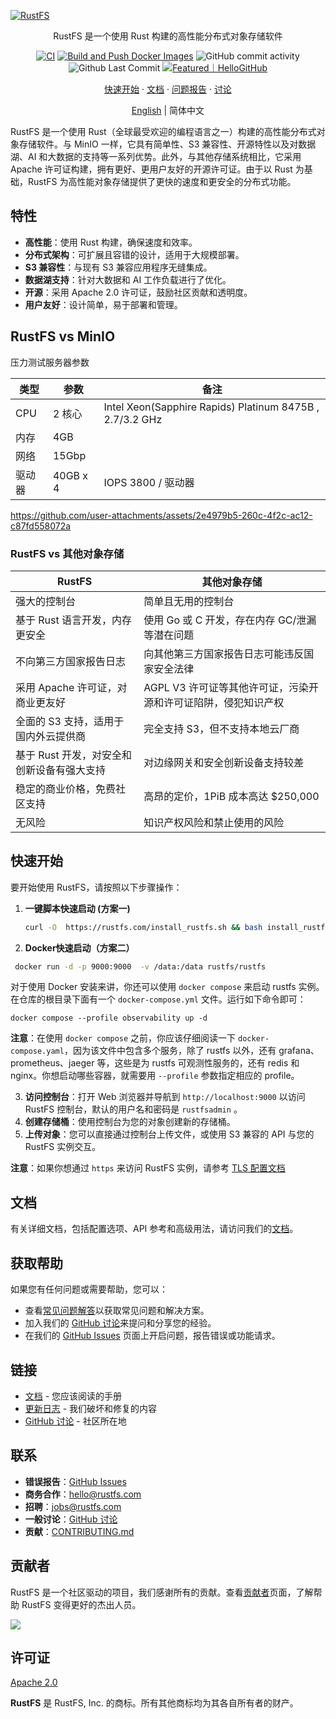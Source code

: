 [![RustFS](https://rustfs.com/images/rustfs-github.png)](https://rustfs.com)

<p align="center">RustFS 是一个使用 Rust 构建的高性能分布式对象存储软件</p >

<p align="center">
  <a href="https://github.com/rustfs/rustfs/actions/workflows/ci.yml"><img alt="CI" src="https://github.com/rustfs/rustfs/actions/workflows/ci.yml/badge.svg" /></a>
  <a href="https://github.com/rustfs/rustfs/actions/workflows/docker.yml"><img alt="Build and Push Docker Images" src="https://github.com/rustfs/rustfs/actions/workflows/docker.yml/badge.svg" /></a>
  <img alt="GitHub commit activity" src="https://img.shields.io/github/commit-activity/m/rustfs/rustfs"/>
  <img alt="Github Last Commit" src="https://img.shields.io/github/last-commit/rustfs/rustfs"/>
  <a href="https://hellogithub.com/repository/rustfs/rustfs" target="_blank"><img src="https://abroad.hellogithub.com/v1/widgets/recommend.svg?rid=b95bcb72bdc340b68f16fdf6790b7d5b&claim_uid=MsbvjYeLDKAH457&theme=small" alt="Featured｜HelloGitHub" /></a>
</p >

<p align="center">
  <a href="https://docs.rustfs.com/zh/introduction.html">快速开始</a >
  · <a href="https://docs.rustfs.com/zh/">文档</a >
  · <a href="https://github.com/rustfs/rustfs/issues">问题报告</a >
  · <a href="https://github.com/rustfs/rustfs/discussions">讨论</a >
</p >

<p align="center">
<a href="https://github.com/rustfs/rustfs/blob/main/README.md">English</a > | 简体中文
</p >

RustFS 是一个使用 Rust（全球最受欢迎的编程语言之一）构建的高性能分布式对象存储软件。与 MinIO 一样，它具有简单性、S3 兼容性、开源特性以及对数据湖、AI 和大数据的支持等一系列优势。此外，与其他存储系统相比，它采用 Apache 许可证构建，拥有更好、更用户友好的开源许可证。由于以 Rust 为基础，RustFS 为高性能对象存储提供了更快的速度和更安全的分布式功能。

## 特性

- **高性能**：使用 Rust 构建，确保速度和效率。
- **分布式架构**：可扩展且容错的设计，适用于大规模部署。
- **S3 兼容性**：与现有 S3 兼容应用程序无缝集成。
- **数据湖支持**：针对大数据和 AI 工作负载进行了优化。
- **开源**：采用 Apache 2.0 许可证，鼓励社区贡献和透明度。
- **用户友好**：设计简单，易于部署和管理。

## RustFS vs MinIO

压力测试服务器参数

|  类型  |  参数   | 备注 |
| - | - | - |
|CPU | 2 核心 | Intel Xeon(Sapphire Rapids) Platinum 8475B , 2.7/3.2 GHz|   |
|内存| 4GB |     |
|网络 | 15Gbp |      |
|驱动器  | 40GB x 4 |   IOPS 3800 / 驱动器 |

<https://github.com/user-attachments/assets/2e4979b5-260c-4f2c-ac12-c87fd558072a>

### RustFS vs 其他对象存储

| RustFS | 其他对象存储|
| - | - |
| 强大的控制台 | 简单且无用的控制台 |
| 基于 Rust 语言开发，内存更安全 | 使用 Go 或 C 开发，存在内存 GC/泄漏等潜在问题 |
| 不向第三方国家报告日志  | 向其他第三方国家报告日志可能违反国家安全法律 |
| 采用 Apache 许可证，对商业更友好  | AGPL V3 许可证等其他许可证，污染开源和许可证陷阱，侵犯知识产权 |
| 全面的 S3 支持，适用于国内外云提供商  | 完全支持 S3，但不支持本地云厂商 |
| 基于 Rust 开发，对安全和创新设备有强大支持  | 对边缘网关和安全创新设备支持较差|
| 稳定的商业价格，免费社区支持 | 高昂的定价，1PiB 成本高达 $250,000 |
| 无风险 | 知识产权风险和禁止使用的风险 |

## 快速开始

要开始使用 RustFS，请按照以下步骤操作：

1. **一键脚本快速启动 (方案一)**

   ```bash
   curl -O  https://rustfs.com/install_rustfs.sh && bash install_rustfs.sh
   ```

2. **Docker快速启动（方案二）**

  ```bash
   docker run -d -p 9000:9000  -v /data:/data rustfs/rustfs
   ```

  对于使用 Docker 安装来讲，你还可以使用 `docker compose` 来启动 rustfs 实例。在仓库的根目录下面有一个 `docker-compose.yml` 文件。运行如下命令即可：

  ```
  docker compose --profile observability up -d
  ```
  
  **注意**：在使用 `docker compose` 之前，你应该仔细阅读一下 `docker-compose.yaml`，因为该文件中包含多个服务，除了 rustfs 以外，还有 grafana、prometheus、jaeger 等，这些是为 rustfs 可观测性服务的，还有 redis 和 nginx。你想启动哪些容器，就需要用 `--profile` 参数指定相应的 profile。

3. **访问控制台**：打开 Web 浏览器并导航到 `http://localhost:9000` 以访问 RustFS 控制台，默认的用户名和密码是 `rustfsadmin` 。
4. **创建存储桶**：使用控制台为您的对象创建新的存储桶。
5. **上传对象**：您可以直接通过控制台上传文件，或使用 S3 兼容的 API 与您的 RustFS 实例交互。

**注意**：如果你想通过 `https` 来访问 RustFS 实例，请参考 [TLS 配置文档](https://docs.rustfs.com/zh/integration/tls-configured.html)

## 文档

有关详细文档，包括配置选项、API 参考和高级用法，请访问我们的[文档](https://docs.rustfs.com)。

## 获取帮助

如果您有任何问题或需要帮助，您可以：

- 查看[常见问题解答](https://github.com/rustfs/rustfs/discussions/categories/q-a)以获取常见问题和解决方案。
- 加入我们的 [GitHub 讨论](https://github.com/rustfs/rustfs/discussions)来提问和分享您的经验。
- 在我们的 [GitHub Issues](https://github.com/rustfs/rustfs/issues) 页面上开启问题，报告错误或功能请求。

## 链接

- [文档](https://docs.rustfs.com) - 您应该阅读的手册
- [更新日志](https://docs.rustfs.com/changelog) - 我们破坏和修复的内容
- [GitHub 讨论](https://github.com/rustfs/rustfs/discussions) - 社区所在地

## 联系

- **错误报告**：[GitHub Issues](https://github.com/rustfs/rustfs/issues)
- **商务合作**：<hello@rustfs.com>
- **招聘**：<jobs@rustfs.com>
- **一般讨论**：[GitHub 讨论](https://github.com/rustfs/rustfs/discussions)
- **贡献**：[CONTRIBUTING.md](CONTRIBUTING.md)

## 贡献者

RustFS 是一个社区驱动的项目，我们感谢所有的贡献。查看[贡献者](https://github.com/rustfs/rustfs/graphs/contributors)页面，了解帮助 RustFS 变得更好的杰出人员。

<a href="https://github.com/rustfs/rustfs/graphs/contributors">
  <img src="https://opencollective.com/rustfs/contributors.svg?width=890&limit=500&button=false" />
</a >

## 许可证

[Apache 2.0](https://opensource.org/licenses/Apache-2.0)

**RustFS** 是 RustFS, Inc. 的商标。所有其他商标均为其各自所有者的财产。

